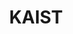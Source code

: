 ---
layout: post
title:  KAIST 
degree: Master's Degree
major: Graduate school of AI
start:   2020-08-11 00:00:00 +00:00
categories: Education
---